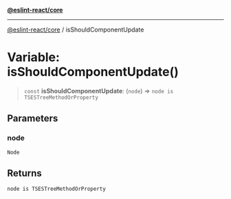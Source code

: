 [**@eslint-react/core**](../README.md)

***

[@eslint-react/core](../README.md) / isShouldComponentUpdate

# Variable: isShouldComponentUpdate()

> `const` **isShouldComponentUpdate**: (`node`) => `node is TSESTreeMethodOrProperty`

## Parameters

### node

`Node`

## Returns

`node is TSESTreeMethodOrProperty`

